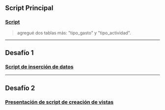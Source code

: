 
## Script Principal
### [Script](https://github.com/Leo-Spj/SQL-CoderHouse/blob/main/script.sql)
> agregué dos tablas más: "tipo_gasto" y "tipo_actividad".

------

## Desafío 1
### [Script de inserción de datos](https://github.com/Leo-Spj/SQL-CoderHouse/blob/main/insercion_datos.sql)

------

## Desafío 2
### [Presentación de script de creación de vistas](https://github.com/Leo-Spj/SQL-CoderHouse/blob/main/vistas.sql)
